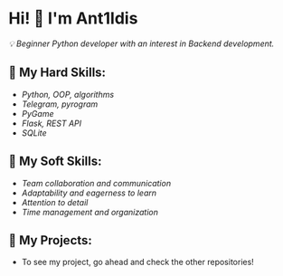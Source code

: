 # Hi! 👋 I'm Ant1Idis

*💡 Beginner Python developer with an interest in Backend development.*

## 🔧 Мy Hard Skills:

- *Python, OOP, algorithms*
- *Telegram, pyrogram*
- *PyGame*
- *Flask, REST API*
- *SQLite*

## 🤝 My Soft Skills:

- *Team collaboration and communication*  
- *Adaptability and eagerness to learn*  
- *Attention to detail*  
- *Time management and organization*

## 📌 My Projects:

- To see my project, go ahead and check the other repositories!
